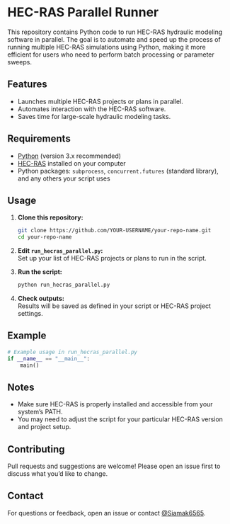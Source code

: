 # HEC-RAS Parallel Runner

This repository contains Python code to run HEC-RAS hydraulic modeling software in parallel. The goal is to automate and speed up the process of running multiple HEC-RAS simulations using Python, making it more efficient for users who need to perform batch processing or parameter sweeps.

## Features

- Launches multiple HEC-RAS projects or plans in parallel.
- Automates interaction with the HEC-RAS software.
- Saves time for large-scale hydraulic modeling tasks.

## Requirements

- [Python](https://www.python.org/downloads/) (version 3.x recommended)
- [HEC-RAS](https://www.hec.usace.army.mil/software/hec-ras/) installed on your computer
- Python packages: `subprocess`, `concurrent.futures` (standard library), and any others your script uses

## Usage

1. **Clone this repository:**
   ```bash
   git clone https://github.com/YOUR-USERNAME/your-repo-name.git
   cd your-repo-name
   ```

2. **Edit `run_hecras_parallel.py`:**  
   Set up your list of HEC-RAS projects or plans to run in the script.

3. **Run the script:**
   ```bash
   python run_hecras_parallel.py
   ```

4. **Check outputs:**  
   Results will be saved as defined in your script or HEC-RAS project settings.

## Example

```python
# Example usage in run_hecras_parallel.py
if __name__ == "__main__":
    main()
```

## Notes

- Make sure HEC-RAS is properly installed and accessible from your system’s PATH.
- You may need to adjust the script for your particular HEC-RAS version and project setup.


## Contributing

Pull requests and suggestions are welcome! Please open an issue first to discuss what you’d like to change.

## Contact

For questions or feedback, open an issue or contact [@Siamak6565](https://github.com/Siamak6565).
